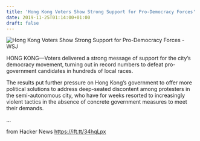 ```yaml
---
title: 'Hong Kong Voters Show Strong Support for Pro-Democracy Forces'
date: 2019-11-25T01:14:00+01:00
draft: false
---
```


![](https://images.wsj.net/im-130276/social "Hong Kong Voters Show Strong Support for Pro-Democracy Forces - WSJ")  

HONG KONG—Voters delivered a strong message of support for the city’s democracy movement, turning out in record numbers to defeat pro-government candidates in hundreds of local races.

The results put further pressure on Hong Kong’s government to offer more political solutions to address deep-seated discontent among protesters in the semi-autonomous city, who have for weeks resorted to increasingly violent tactics in the absence of concrete government measures to meet their demands.

...

  
  
from Hacker News https://ift.tt/34hqLpx